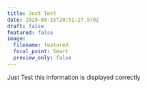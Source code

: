 ```yaml
---
title: Just Test
date: 2020-08-15T20:51:27.579Z
draft: false
featured: false
image:
  filename: featured
  focal_point: Smart
  preview_only: false
---
```

Just Test this information is displayed correctly